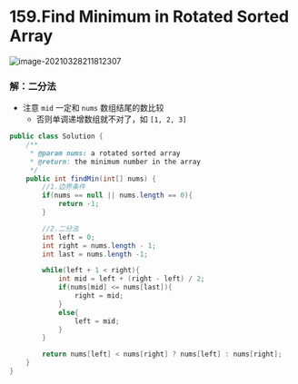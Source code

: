 # 159.Find Minimum in Rotated Sorted Array

![image-20210328211812307](https://raw.githubusercontent.com/TWDH/Leetcode-From-Zero/pictures/img/image-20210328211812307.png)

### 解：二分法

* 注意 `mid` 一定和 `nums` 数组结尾的数比较
  * 否则单调递增数组就不对了，如 `[1, 2, 3]`

```java
public class Solution {
    /**
     * @param nums: a rotated sorted array
     * @return: the minimum number in the array
     */
    public int findMin(int[] nums) {
        //1.边界条件
        if(nums == null || nums.length == 0){
            return -1;
        }

        //2.二分法
        int left = 0;
        int right = nums.length - 1;
        int last = nums.length -1;

        while(left + 1 < right){
            int mid = left + (right - left) / 2;
            if(nums[mid] <= nums[last]){
                right = mid;
            }
            else{
                left = mid;
            }
        }

        return nums[left] < nums[right] ? nums[left] : nums[right];
    }
}
```

